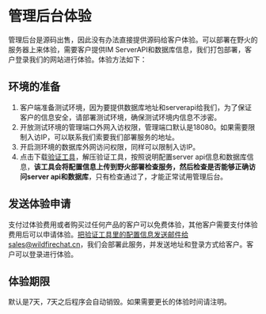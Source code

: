 # 管理后台体验
管理后台是源码出售，因此没有办法直接提供源码给客户体验。可以部署在野火的服务器上来体验，需要客户提供IM ServerAPI和数据库信息，我们打包部署，客户登录我们的网站进行体验。体验方法如下：

## 环境的准备
1. 客户端准备测试环境，因为要提供数据库地址和serverapi给我们，为了保证客户的信息安全，请部署测试环境，确保测试环境内信息不涉密。
2. 开放测试环境的管理端口外网入访权限，管理端口默认是18080。如果需要限制入访IP，可以联系我们索要我们部署服务的地址。
3. 开启测环境的数据库外网访问权限，同样可以限制入访IP。
4. 点击下载[验证工具](https://media.wfcoss.cn/firechat/admin-config-checker.tar.gz)，解压验证工具，按照说明配置server api信息和数据库信息，**该工具会将配置信息上传到野火部署检查服务，然后检查是否能够正确访问server api和数据库**，只有检查通过了，才能正常试用管理后台。

## 发送体验申请
支付过体验费用或者购买过任何产品的客户可以免费体验，其他客户需要支付体验费用后可以申请体验。把验证工具里的配置信息发送邮件给sales@wildfirechat.cn，我们会部署此服务，并发送地址和登录方式给客户。客户可以登录进行体验。

## 体验期限
默认是7天，7天之后程序会自动销毁。如果需要更长的体验时间请注明。
